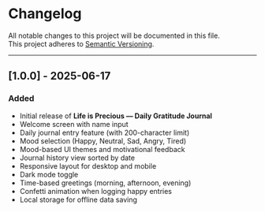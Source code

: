 # Changelog

All notable changes to this project will be documented in this file.  
This project adheres to [Semantic Versioning](https://semver.org/).

---

## [1.0.0] - 2025-06-17

### Added

- Initial release of **Life is Precious — Daily Gratitude Journal**
- Welcome screen with name input
- Daily journal entry feature (with 200-character limit)
- Mood selection (Happy, Neutral, Sad, Angry, Tired)
- Mood-based UI themes and motivational feedback
- Journal history view sorted by date
- Responsive layout for desktop and mobile
- Dark mode toggle
- Time-based greetings (morning, afternoon, evening)
- Confetti animation when logging happy entries
- Local storage for offline data saving
